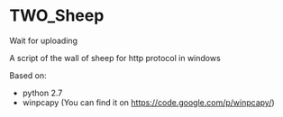 # TWO_Sheep
Wait for uploading

A script of the wall of sheep for http protocol in windows

Based on:
- python 2.7
-   winpcapy (You can find it on https://code.google.com/p/winpcapy/)
